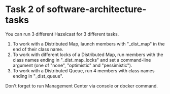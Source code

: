 # Task 2 of software-architecture-tasks

You can run 3 different Hazelcast for 3 different tasks.

1. To work with a Distributed Map, launch members with "_dist_map" in the end of their class name.
2. To work with different locks of a Distributed Map, run members with the class names ending in "_dist_map_locks" and set a command-line argument (one of "none", "optimistic" and "pessimistic").
3. To work with a Distributed Queue, run 4 members with class names ending in "_dist_queue".

Don't forget to run Management Center via console or docker command.